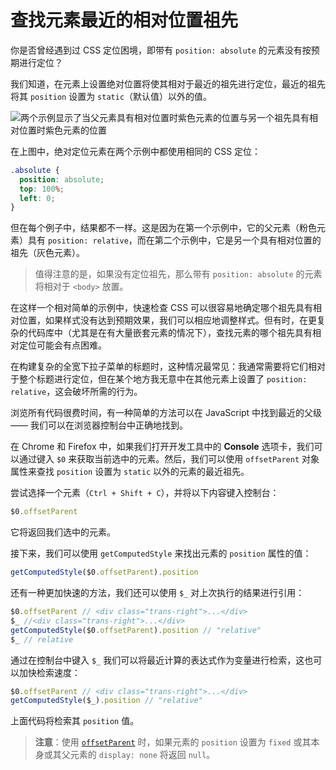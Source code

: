 # 查找元素最近的相对位置祖先

你是否曾经遇到过 CSS 定位困境，即带有 `position: absolute` 的元素没有按预期进行定位？

我们知道，在元素上设置绝对位置将使其相对于最近的祖先进行定位，最近的祖先将其 `position` 设置为 `static`（默认值）以外的值。

![两个示例显示了当父元素具有相对位置时紫色元素的位置与另一个祖先具有相对位置时紫色元素的位置](https://upload-images.jianshu.io/upload_images/18281896-615f45adbdf7c2f4.jpg?imageMogr2/auto-orient/strip%7CimageView2/2/w/1240)

在上图中，绝对定位元素在两个示例中都使用相同的 CSS 定位：

```css
.absolute {
  position: absolute;
  top: 100%;
  left: 0;
}
```

但在每个例子中，结果都不一样。这是因为在第一个示例中，它的父元素（粉色元素）具有 `position: relative`，而在第二个示例中，它是另一个具有相对位置的祖先（灰色元素）。

> 值得注意的是，如果没有定位祖先，那么带有 `position: absolute` 的元素将相对于 `<body>` 放置。

在这样一个相对简单的示例中，快速检查 CSS 可以很容易地确定哪个祖先具有相对位置，如果样式没有达到预期效果，我们可以相应地调整样式。但有时，在更复杂的代码库中（尤其是在有大量嵌套元素的情况下），查找元素的哪个祖先具有相对定位可能会有点困难。

在构建复杂的全宽下拉子菜单的标题时，这种情况最常见：我通常需要将它们相对于整个标题进行定位，但在某个地方我无意中在其他元素上设置了 `position: relative`，这会破坏所需的行为。

浏览所有代码很费时间，有一种简单的方法可以在 JavaScript 中找到最近的父级 —— 我们可以在浏览器控制台中正确地找到。

在 Chrome 和 Firefox 中，如果我们打开开发工具中的 **Console** 选项卡，我们可以通过键入 `$0` 来获取当前选中的元素。然后，我们可以使用 `offsetParent` 对象属性来查找 `position` 设置为 `static` 以外的元素的最近祖先。

尝试选择一个元素（`Ctrl + Shift + C`），并将以下内容键入控制台：

```js
$0.offsetParent
```

它将返回我们选中的元素。

接下来，我们可以使用 `getComputedStyle` 来找出元素的 `position` 属性的值：

```js
getComputedStyle($0.offsetParent).position
```

还有一种更加快速的方法，我们还可以使用 `$_` 对上次执行的结果进行引用：

```js
$0.offsetParent // <div class="trans-right">...</div>
$_ //<div class="trans-right">...</div>
getComputedStyle($0.offsetParent).position // "relative"
$_ // relative
```

通过在控制台中键入 `$_` 我们可以将最近计算的表达式作为变量进行检索，这也可以加快检索速度：

```js
$0.offsetParent // <div class="trans-right">...</div>
getComputedStyle($_).position // "relative"
```

上面代码将检索其 `position` 值。

> **注意**：使用 [`offsetParent`](https://developer.mozilla.org/en-US/docs/Web/API/HTMLElement/offsetParent) 时，如果元素的 `position` 设置为 `fixed` 或其本身或其父元素的 `display: none` 将返回 `null`。
